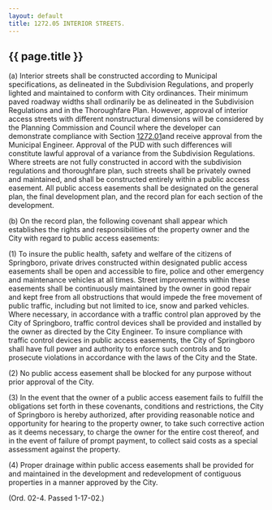 ```yaml
---
layout: default 
title: 1272.05 INTERIOR STREETS.
---
```


{{ page.title }}
----------------

​(a) Interior streets shall be constructed according to Municipal
specifications, as delineated in the Subdivision Regulations, and
properly lighted and maintained to conform with City ordinances. Their
minimum paved roadway widths shall ordinarily be as delineated in the
Subdivision Regulations and in the Thoroughfare Plan. However, approval
of interior access streets with different nonstructural dimensions will
be considered by the Planning Commission and Council where the developer
can demonstrate compliance with Section [1272.01](5336b269.html)and
receive approval from the Municipal Engineer. Approval of the PUD with
such differences will constitute lawful approval of a variance from the
Subdivision Regulations. Where streets are not fully constructed in
accord with the subdivision regulations and thoroughfare plan, such
streets shall be privately owned and maintained, and shall be
constructed entirely within a public access easement. All public access
easements shall be designated on the general plan, the final development
plan, and the record plan for each section of the development.

​(b) On the record plan, the following covenant shall appear which
establishes the rights and responsibilities of the property owner and
the City with regard to public access easements:

​(1) To insure the public health, safety and welfare of the citizens of
Springboro, private drives constructed within designated public access
easements shall be open and accessible to fire, police and other
emergency and maintenance vehicles at all times. Street improvements
within these easements shall be continuously maintained by the owner in
good repair and kept free from all obstructions that would impede the
free movement of public traffic, including but not limited to ice, snow
and parked vehicles. Where necessary, in accordance with a traffic
control plan approved by the City of Springboro, traffic control devices
shall be provided and installed by the owner as directed by the City
Engineer. To insure compliance with traffic control devices in public
access easements, the City of Springboro shall have full power and
authority to enforce such controls and to prosecute violations in
accordance with the laws of the City and the State.

​(2) No public access easement shall be blocked for any purpose without
prior approval of the City.

​(3) In the event that the owner of a public access easement fails to
fulfill the obligations set forth in these covenants, conditions and
restrictions, the City of Springboro is hereby authorized, after
providing reasonable notice and opportunity for hearing to the property
owner, to take such corrective action as it deems necessary, to charge
the owner for the entire cost thereof, and in the event of failure of
prompt payment, to collect said costs as a special assessment against
the property.

​(4) Proper drainage within public access easements shall be provided
for and maintained in the development and redevelopment of contiguous
properties in a manner approved by the City.

(Ord. 02-4. Passed 1-17-02.)
